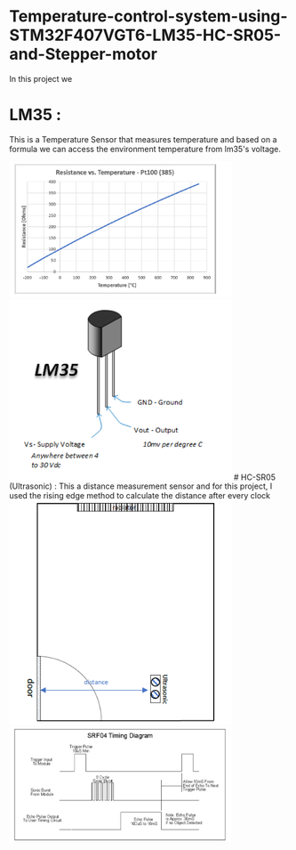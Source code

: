 # Temperature-control-system-using-STM32F407VGT6-LM35-HC-SR05-and-Stepper-motor
 In this project we 
# LM35 : 
This is a Temperature Sensor that measures temperature and based on a formula we can access the environment temperature from lm35's voltage.

<img src="Pic/lm351.png" width="400" class="center" />
<img src="Pic/lm352.png" width="400" class="center" />
# HC-SR05 (Ultrasonic) : 
This a distance measurement sensor and for this project, I used the rising edge method to calculate the distance after every clock 

<img src="Pic/US1.png" width="400" class="center" />
<img src="Pic/US2.png" width="400" class="center" />

